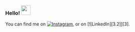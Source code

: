 ### Hello! <img src="https://raw.githubusercontent.com/MartinHeinz/MartinHeinz/master/wave.gif" width="30px">


<!--
**RuthShryock/RuthShryock** is a ✨ _special_ ✨ repository because its `README.md` (this file) appears on your GitHub profile.

Here are some ideas to get you started:

- 🔭 I’m currently working on ...
- 🌱 I’m currently learning ...
- 👯 I’m looking to collaborate on ...
- 🤔 I’m looking for help with ...
- 💬 Ask me about ...
- 📫 How to reach me: ...
- 😄 Pronouns: ...
- ⚡ Fun fact: ...
-->

<!-- Actual text -->

You can find me on [![Instagram][1.2]][1], or on [![LinkedIn][3.2]][3].

<!-- Icons -->

[1.2]: https://imgur.com/ISEyV5G (insta icon without padding)
[2.2]: https://raw.githubusercontent.com/MartinHeinz/MartinHeinz/master/linkedin-3-16.png (LinkedIn icon without padding)

<!-- Links to your social media accounts -->

[1]: https://twitter.com/Martin_Heinz_
[2]: https://www.linkedin.com/in/ruth-shryock-8b5710195/
